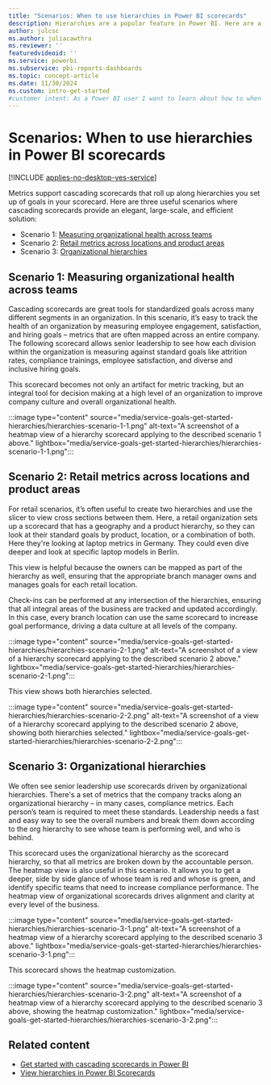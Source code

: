 ```yaml
---
title: "Scenarios: When to use hierarchies in Power BI scorecards"
description: Hierarchies are a popular feature in Power BI. Here are a few useful scenarios to help you get started in your organization.
author: julcsc
ms.author: juliacawthra
ms.reviewer: ''
featuredvideoid: ''
ms.service: powerbi
ms.subservice: pbi-reports-dashboards
ms.topic: concept-article
ms.date: 11/30/2024
ms.custom: intro-get-started
#customer intent: As a Power BI user I want to learn about how to when I should use hierarchies in Power BI scorecards.
---
```


# Scenarios: When to use hierarchies in Power BI scorecards

[!INCLUDE [applies-no-desktop-yes-service](../includes/applies-no-desktop-yes-service.md)]

Metrics support cascading scorecards that roll up along hierarchies you set up of goals in your scorecard. Here are three useful scenarios where cascading scorecards provide an elegant, large-scale, and efficient solution:

- Scenario 1: [Measuring organizational health across teams](#scenario-1-measuring-organizational-health-across-teams)
- Scenario 2: [Retail metrics across locations and product areas](#scenario-2-retail-metrics-across-locations-and-product-areas)
- Scenario 3: [Organizational hierarchies](#scenario-3-organizational-hierarchies)

## Scenario 1: Measuring organizational health across teams

Cascading scorecards are great tools for standardized goals across many different segments in an organization. In this scenario, it’s easy to track the health of an organization by measuring employee engagement, satisfaction, and hiring goals – metrics that are often mapped across an entire company. The following scorecard allows senior leadership to see how each division within the organization is measuring against standard goals like attrition rates, compliance trainings, employee satisfaction, and diverse and inclusive hiring goals.

This scorecard becomes not only an artifact for metric tracking, but an integral tool for decision making at a high level of an organization to improve company culture and overall organizational health.

:::image type="content" source="media/service-goals-get-started-hierarchies/hierarchies-scenario-1-1.png" alt-text="A screenshot of a heatmap view of a hierarchy scorecard applying to the described scenario 1 above." lightbox="media/service-goals-get-started-hierarchies/hierarchies-scenario-1-1.png":::

## Scenario 2: Retail metrics across locations and product areas

For retail scenarios, it’s often useful to create two hierarchies and use the slicer to view cross sections between them.  Here, a retail organization sets up a scorecard that has a geography and a product hierarchy, so they can look at their standard goals by product, location, or a combination of both. Here they're looking at laptop metrics in Germany. They could even dive deeper and look at specific laptop models in Berlin.

This view is helpful because the owners can be mapped as part of the hierarchy as well, ensuring that the appropriate branch manager owns and manages goals for each retail location.

Check-ins can be performed at any intersection of the hierarchies, ensuring that all integral areas of the business are tracked and updated accordingly. In this case, every branch location can use the same scorecard to increase goal performance, driving a data culture at all levels of the company.

:::image type="content" source="media/service-goals-get-started-hierarchies/hierarchies-scenario-2-1.png" alt-text="A screenshot of a view of a hierarchy scorecard applying to the described scenario 2 above." lightbox="media/service-goals-get-started-hierarchies/hierarchies-scenario-2-1.png":::

This view shows both hierarchies selected.

:::image type="content" source="media/service-goals-get-started-hierarchies/hierarchies-scenario-2-2.png" alt-text="A screenshot of a view of a hierarchy scorecard applying to the described scenario 2 above, showing both hierarchies selected." lightbox="media/service-goals-get-started-hierarchies/hierarchies-scenario-2-2.png":::

## Scenario 3: Organizational hierarchies

We often see senior leadership use scorecards driven by organizational hierarchies. There's a set of metrics that the company tracks along an organizational hierarchy – in many cases, compliance metrics.  Each person’s team is required to meet these standards. Leadership needs a fast and easy way to see the overall numbers and break them down according to the org hierarchy to see whose team is performing well, and who is behind.

This scorecard uses the organizational hierarchy as the scorecard hierarchy, so that all metrics are broken down by the accountable person.  The heatmap view is also useful in this scenario. It allows you to get a deeper, side by side glance of whose team is red and whose is green, and identify specific teams that need to increase compliance performance.  The heatmap view of organizational scorecards drives alignment and clarity at every level of the business.

:::image type="content" source="media/service-goals-get-started-hierarchies/hierarchies-scenario-3-1.png" alt-text="A screenshot of a heatmap view of a hierarchy scorecard applying to the described scenario 3 above." lightbox="media/service-goals-get-started-hierarchies/hierarchies-scenario-3-1.png":::

This scorecard shows the heatmap customization.

:::image type="content" source="media/service-goals-get-started-hierarchies/hierarchies-scenario-3-2.png" alt-text="A screenshot of a heatmap view of a hierarchy scorecard applying to the described scenario 3 above, showing the heatmap customization." lightbox="media/service-goals-get-started-hierarchies/hierarchies-scenario-3-2.png":::

## Related content

- [Get started with cascading scorecards in Power BI](service-goals-get-started-hierarchies.md)
- [View hierarchies in Power BI Scorecards](service-goals-view-hierarchies.md)
